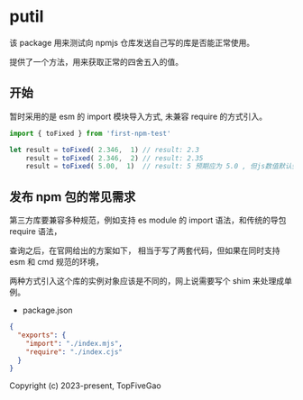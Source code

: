 # putil

该 package 用来测试向 npmjs 仓库发送自己写的库是否能正常使用。

提供了一个方法，用来获取正常的四舍五入的值。

## 开始
暂时采用的是 esm 的 import 模块导入方式, 未兼容 require 的方式引入。
```javascript
import { toFixed } from 'first-npm-test'

let result = toFixed( 2.346,  1) // result: 2.3
    result = toFixed( 2.346,  2) // result: 2.35
    result = toFixed( 5.00,  1)  // result: 5 预期应为 5.0 , 但js数值默认会省略无效小数0 。 
```
## 发布 npm 包的常见需求
第三方库要兼容多种规范，例如支持 es module 的 import 语法，和传统的导包 require 语法，

查询之后，在官网给出的方案如下， 相当于写了两套代码，但如果在同时支持 esm 和 cmd 规范的环境，

两种方式引入这个库的实例对象应该是不同的，网上说需要写个 shim 来处理成单例。

*  package.json
```json
{
  "exports": {
    "import": "./index.mjs",
    "require": "./index.cjs"
  }
}
```


Copyright (c) 2023-present, TopFiveGao